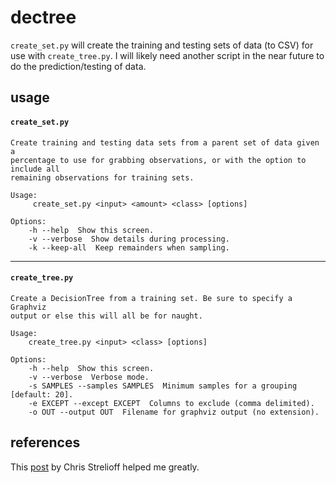 # dectree

`create_set.py` will create the training and testing sets of data (to CSV) for use with `create_tree.py`. I will likely need another script in the near future to do the prediction/testing of data.


## usage

#### `create_set.py`

```
Create training and testing data sets from a parent set of data given a 
percentage to use for grabbing observations, or with the option to include all
remaining observations for training sets.

Usage:
     create_set.py <input> <amount> <class> [options]

Options:
    -h --help  Show this screen.
    -v --verbose  Show details during processing.
    -k --keep-all  Keep remainders when sampling.
```

---

#### `create_tree.py`

```
Create a DecisionTree from a training set. Be sure to specify a Graphviz
output or else this will all be for naught.

Usage:
    create_tree.py <input> <class> [options]

Options:
    -h --help  Show this screen.
    -v --verbose  Verbose mode.
    -s SAMPLES --samples SAMPLES  Minimum samples for a grouping [default: 20].
    -e EXCEPT --except EXCEPT  Columns to exclude (comma delimited).
    -o OUT --output OUT  Filename for graphviz output (no extension).
```

## references

This [post][chris] by Chris Strelioff helped me greatly.

[chris]: http://chrisstrelioff.ws/sandbox/2015/06/08/decision_trees_in_python_with_scikit_learn_and_pandas.html
